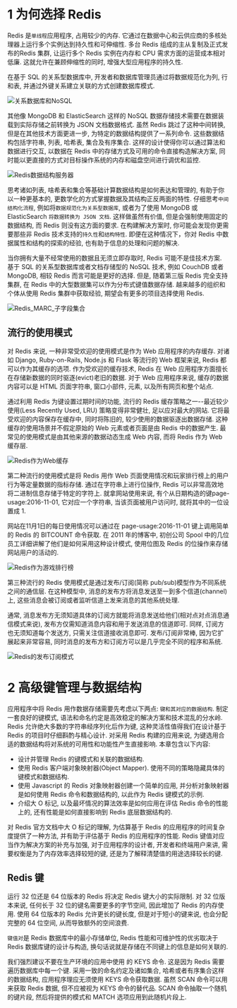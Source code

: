 # 1 为何选择 Redis

Redis 是`单线程`应用程序, 占用较少的内存. 它通过在数据中心和云供应商的多核处理器上运行多个实例达到持久性和可伸缩性. 多台 Redis 组成的主从复制及正式发布的Redis 集群, 让运行多个 Redis 实例在内存和 CPU 需求方面的运营成本相对低廉. 这就允许在兼顾伸缩性的同时, 增强大型应用程序的持久性.

在基于 SQL 的关系型数据库中, 开发者和数据库管理员通过将数据规范化为列, 行和表, 并通过外键关系建立关联的方式创建数据库模式.

![关系数据库和NoSQL](https://raw.githubusercontent.com/21moons/memo/master/res/img/redis/Figure_1.1_关系数据库和NoSQL.jpg)

其他像 MongoDB 和 ElasticSearch 这样的 NoSQL 数据存储技术需要在数据装载到实际存储之前转换为 JSON 文档数据格式. 虽然 Redis 跳过了这种中间转换, 但是在其他技术方面更进一步, 为特定的数据结构提供了一系列命令. 这些数据结构包括字符串, 列表, 哈希表, 集合及有序集合. 这样的设计使得你可以通过算法和数据进行交互, 以数据在 Redis 中的存储方式及可用的命令直接构造解决方案, 同时能以更直接的方式对目标操作系统的内存和磁盘空间进行调优和监控.

![Redis数据结构服务器](https://raw.githubusercontent.com/21moons/memo/master/res/img/redis/Figure_1.2_Redis数据结构服务器.jpg)

思考诸如列表, 啥希表和集合等基础计算数据结构是如何表达和管理的, 有助于你以一种更基本的, 更数学化的方式掌握数据及其结构正反两面的特性. 仔细思考`中间结构化流程`, 例如将`数据规范化为关系型数据库`, 或者为了使用 MongoDB 或 ElasticSearch `将数据转换为 JSON 文档`. 这样做虽然有价值, 但是会强制使用固定的数据结构, 而 Redis 则没有这方面的要求. 在构建解决方案时, 你可能会发现你更需要那些非 Redis 技术支持的`持久性`和`结构特性`. 即便在这种情况下，你对 Redis 中数据属性和结构的探索的经验, 也有助于信息的处理和问题的解决.

当你拥有大量不经常使用的数据且无须立即存取时, Redis 可能不是佳技术方案. 基于 SQL 的关系型数据库或者文档存储型的 NoSQL 技术, 例如 CouchDB 或者 MongoDB, 相较 Redis 而言可能是更好的选择. 但是, 随着第三版 Redis 完全支持集群, 在 Redis 中的大型数据集可以作为分布式键值数据存储. 越来越多的组织和个体从使用 Redis 集群中获取经验, 期望会有更多的项目选择使用 Redis.

![Redis_MARC_子字段集合](https://raw.githubusercontent.com/21moons/memo/master/res/img/redis/Figure_1.3_Redis_MARC_子字段集合.jpg)

## 流行的使用模式

对 Redis 来说, 一种非常受欢迎的使用模式是作为 Web 应用程序的内存缓存. 对诸如 Django, Ruby-on-Rails, Node.js 和 Flask 等流行的 Web 框架来说, Redis 都可以作为其缓存的选项. 作为受欢迎的缓存技术, Redis 在 Web 应用程序方面擅长在存储新数据的同时驱逐(evict)老旧的数据. 对于 Web 应用程序来说, 缓存的数据内容可以是 HTML 页面字符串, 窗口小部件, 元素, 以及所有网页和整个站点.

通过利用 Redis 为键设置过期时间的功能, 流行的 Redis 缓存策略之一--最近较少使用(Less Recently Used, LRU) 策略变得非常健壮, 足以应对最大的网站. 它将最受欢迎的内容保存在缓存中, 同时将陈旧的, 较少使用的数据驱逐出数据存储. 这种缓存的使用场景并不假定原始的 Web 元素或者页面是由 Redis 中的数据产生. 最常见的使用模式是由其他来源的数据动态生成 Web 内容, 而将 Redis 作为 Web 缓存层.

![Redis作为Web缓存](https://raw.githubusercontent.com/21moons/memo/master/res/img/redis/Figure_1.4_Redis作为Web缓存.jpg)

第二种流行的使用模式是将 Redis 用作 Web 页面使用情况和玩家排行榜上的用户行为等定量数据的指标存储. 通过在字符串上进行位操作, Redis 可以非常高效地将二进制信息存储于特定的字符上. 就拿网站使用来说, 有个从日期构造的键page-usage:2016-11-01, 它对应一个字符串, 当该页面被用户访问时, 就将其中的一位设置成 1.

网站在11月1日的每日使用情况可以通过在 page-usage:2016-11-01 键上调用简单的 Redis 的 BITCOUNT 命令获取. 在 2011 年的博客中, 初创公司 Spool 中的几位员工详细讲解了他们是如何采用这种设计模式, 使用位图及 Redis 的位操作来存储网站用户的活动的.

![Redis作为游戏排行榜](https://raw.githubusercontent.com/21moons/memo/master/res/img/redis/Figure_1.5_Redis作为游戏排行榜.jpg)

第三种流行的 Redis 使用模式是通过发布/订阅(简称 pub/sub)模型作为不同系统之间的通信层. 在这种模型中, 消息的发布方将消息发送至一到多个信道(channel)上, 这些消息会被订阅或者监听信道上发来消息的其他系统处理.

通常, 消息发布方无须知道具体的订阅方就能将消息发送给他们(相对点对点消息通信模式来说), 发布方仅需知道消息内容和用于发送消息的信道即可. 同样, 订阅方也无须知道每个发送方, 只需关注信道接收消息即可. 发布/订阅非常棒, 因为它扩展起来非常容易, 同时消息的发布方和订阅方可以是几乎完全不同的程序和系统.

![Redis的发布订阅模式](https://raw.githubusercontent.com/21moons/memo/master/res/img/redis/Figure_1.6_Redis的发布订阅模式.jpg)

# 2 高级键管理与数据结构

应用程序中将 Redis 用作数据存储需要先考虑以下两点: `键和其对应的数据结构`. 制定一套良好的键模式, 语法和命名约定是高效稳定的解决方案和技术混乱的分水岭. Redis 允许绝大多数的字符串经序列化后作为键, 这种灵活性值得我们在设计基于 Redis 的项目时仔细斟酌与精心设计. 对采用 Redis 构建的应用来说, 为键选用合适的数据结构将对系统的可用性和功能性产生直接影响. 本章包含以下内容:

* 设计并管理 Redis 的键模式和关联的数据结构.
* 使用 Redis 客户端对象映射器(Object Mapper). 使用不同的策略隐藏具体的键模式和数据结构.
* 使用 Javascript 的 Redis 对象映射器创建一个简单的应用, 并分析对象映射器是如何使用 Redis 命令和数据结构的, 以此作为 Redis 键模式的示例.
* 介绍大 O 标记, 以及最坏情况的算法效率是如何应用在评估 Redis 命令的性能上的, 还有性能是如何直接影响到 Redis 底层数据结构的.

对 Redis 官方文档中大 O 标记的理解, 为估算基于 Redis 的应用程序的时间复杂度提供了一种方法, 并有助于评估基于 Redis 的应用程序的性能. Redis 键值对应当作为解决方案的补充与加强, 对于应用程序的设计者, 开发者和终端用户来讲, 需要权衡是为了内存效率选择较短的键, 还是为了解释清楚值的用途选择较长的键.

## Redis 键

运行 32 位还是 64 位版本的 Redis 将决定 Redis 键大小的实际限制. 对 32 位版本来说, 任何长于 32 位的键名需要更多的字节空间, 因此增加了 Redis 的内存使用. 使用 64 位版本的 Redis 允许更长的键长度, 但是对于短小的键来说, 也会分配完整的 64 位空间, 从而导致额外的空间浪费.

`键值对`是 Redis 数据库中的最小存储单位, Redis 性能和可维护性的优劣取决于 Redis 数据库键的设计与构造, 换句话说就是存储在不同键上的信息是如何关联的.

我们强烈建议不要在生产环境的应用中使用  的 KEYS 命令. 这是因为 Redis 需要遍历数据库中每一个键. 采用一致的命名约定及诸如集合, 哈希或者有序集合这样的数据结构, 应用程序理应无须使用 KEYS 命令获取数据. 虽然 SCAN 命令可以用来获取 Redis 数据, 但不应被视为 KEYS 命令的替代品. SCAN 命令抽取一个随机的键片段, 然后将提供的模式和 MATCH 选项应用到此随机片段上.

